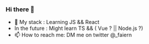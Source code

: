 ### Hi there 👋


- 🔭 My stack : Learning JS && React
- In the future : Might learn TS  && ( Vue ? || Node.js ?) 
- 📫 How to reach me: DM me on twitter @_faiern
